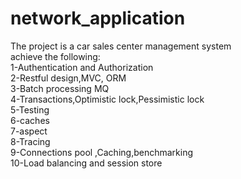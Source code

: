 # network_application

The project is a car sales center management system</br>
achieve the following:</br>
1-Authentication and Authorization</br>
2-Restful design,MVC, ORM</br>
3-Batch processing MQ</br>
4-Transactions,Optimistic lock,Pessimistic lock</br>
5-Testing</br>
6-caches</br>
7-aspect</br>
8-Tracing</br>
9-Connections pool ,Caching,benchmarking</br>
10-Load balancing and session store</br>

